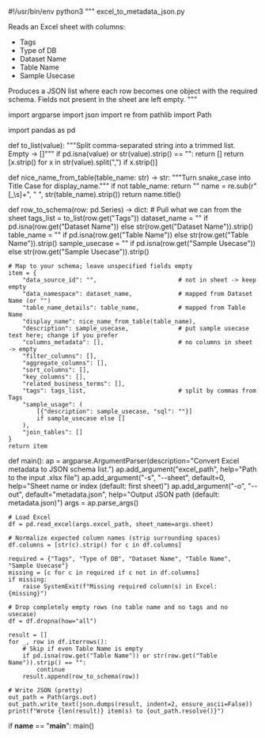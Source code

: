 #!/usr/bin/env python3
"""
excel_to_metadata_json.py

Reads an Excel sheet with columns:
- Tags
- Type of DB
- Dataset Name
- Table Name
- Sample Usecase

Produces a JSON list where each row becomes one object with the required schema.
Fields not present in the sheet are left empty.
"""

import argparse
import json
import re
from pathlib import Path

import pandas as pd


def to_list(value):
    """Split comma-separated string into a trimmed list. Empty -> []"""
    if pd.isna(value) or str(value).strip() == "":
        return []
    return [x.strip() for x in str(value).split(",") if x.strip()]


def nice_name_from_table(table_name: str) -> str:
    """Turn snake_case into Title Case for display_name."""
    if not table_name:
        return ""
    name = re.sub(r"[_\s]+", " ", str(table_name).strip())
    return name.title()


def row_to_schema(row: pd.Series) -> dict:
    # Pull what we can from the sheet
    tags_list = to_list(row.get("Tags"))
    dataset_name = "" if pd.isna(row.get("Dataset Name")) else str(row.get("Dataset Name")).strip()
    table_name = "" if pd.isna(row.get("Table Name")) else str(row.get("Table Name")).strip()
    sample_usecase = "" if pd.isna(row.get("Sample Usecase")) else str(row.get("Sample Usecase")).strip()

    # Map to your schema; leave unspecified fields empty
    item = {
        "data_source_id": "",                       # not in sheet -> keep empty
        "data_namespace": dataset_name,             # mapped from Dataset Name (or "")
        "table_name_details": table_name,           # mapped from Table Name
        "display_name": nice_name_from_table(table_name),
        "description": sample_usecase,              # put sample usecase text here; change if you prefer
        "columns_metadata": [],                     # no columns in sheet -> empty
        "filter_columns": [],
        "aggregate_columns": [],
        "sort_columns": [],
        "key_columns": [],
        "related_business_terms": [],
        "tags": tags_list,                          # split by commas from Tags
        "sample_usage": (
            [{"description": sample_usecase, "sql": ""}]
            if sample_usecase else []
        ),
        "join_tables": []
    }
    return item


def main():
    ap = argparse.ArgumentParser(description="Convert Excel metadata to JSON schema list.")
    ap.add_argument("excel_path", help="Path to the input .xlsx file")
    ap.add_argument("-s", "--sheet", default=0, help="Sheet name or index (default: first sheet)")
    ap.add_argument("-o", "--out", default="metadata.json", help="Output JSON path (default: metadata.json)")
    args = ap.parse_args()

    # Load Excel
    df = pd.read_excel(args.excel_path, sheet_name=args.sheet)

    # Normalize expected column names (strip surrounding spaces)
    df.columns = [str(c).strip() for c in df.columns]

    required = {"Tags", "Type of DB", "Dataset Name", "Table Name", "Sample Usecase"}
    missing = [c for c in required if c not in df.columns]
    if missing:
        raise SystemExit(f"Missing required column(s) in Excel: {missing}")

    # Drop completely empty rows (no table name and no tags and no usecase)
    df = df.dropna(how="all")

    result = []
    for _, row in df.iterrows():
        # Skip if even Table Name is empty
        if pd.isna(row.get("Table Name")) or str(row.get("Table Name")).strip() == "":
            continue
        result.append(row_to_schema(row))

    # Write JSON (pretty)
    out_path = Path(args.out)
    out_path.write_text(json.dumps(result, indent=2, ensure_ascii=False))
    print(f"Wrote {len(result)} item(s) to {out_path.resolve()}")


if __name__ == "__main__":
    main()
